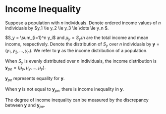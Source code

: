 # Income Inequality

Suppose a population with $n$ individuals.
Denote ordered income values of $n$ individuals by $y_1 \le y_2 \le y_3 \le \dots \le y_n $.

$S_y = \sum_{i=1}^n y_i$ and $\mu_y = S_y / n$ are the total income and mean income, respectively.
Denote the distribution of $S_y$ over $n$ individuals by $\mathbf{y} = \left( y_1, y_2, \dots, y_n \right)$.
We refer to $\mathbf{y}$ as the income distribution of a population.

When $S_y$ is evenly distributed over $n$ individuals, the income distribution is $\mathbf{y}_{pe} = \left( \mu_y, \mu_y, \dots, \mu_y \right)$.

$\mathbf{y}_{pe}$ represents equality for $\mathbf{y}$.

When $\mathbf{y}$ is not equal to $\mathbf{y}_{pe}$, there is income inequality in $\mathbf{y}$.

The degree of income inequality can be measured by the discrepancy between $\mathbf{y}$ and $\mathbf{y}_{pe}$.

